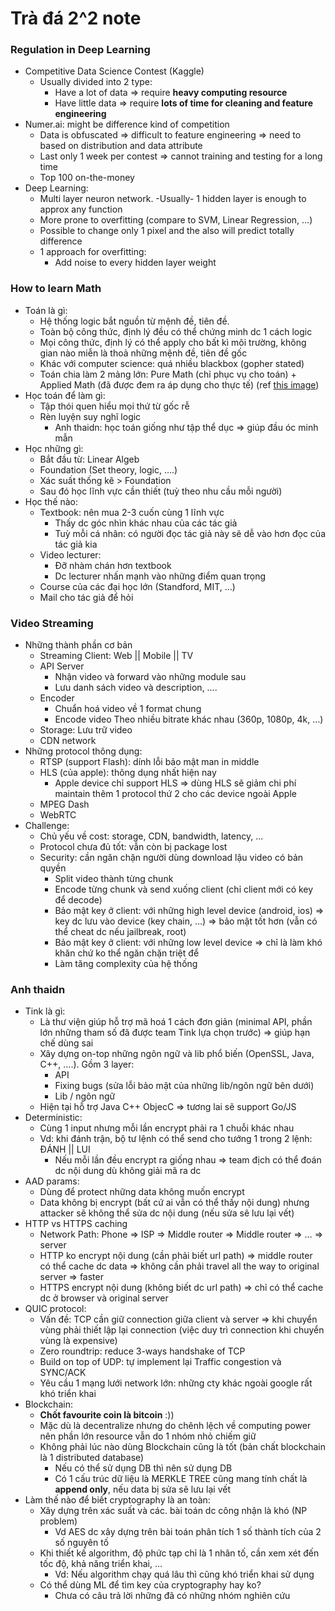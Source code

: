# Trà đá 2^2 note

### Regulation in Deep Learning

- Competitive Data Science Contest (Kaggle)
  - Usually divided into 2 type:
    - Have a lot of data => require **heavy computing resource**
    - Have little data => require **lots of time for cleaning and feature engineering**
- Numer.ai: might be difference kind of competition
  - Data is obfuscated => difficult to feature engineering => need to based on distribution and data attribute
  - Last only 1 week per contest => cannot training and testing for a long time
  - Top 100 on-the-money
- Deep Learning:
  - Multi layer neuron network. -Usually- 1 hidden layer is enough to approx any function
  - More prone to overfitting (compare to SVM, Linear Regression, …)
  - Possible to change only 1 pixel and the also will predict totally difference
  - 1 approach for overfitting:
    - Add noise to every hidden layer weight

### How to learn Math

- Toán là gì:
  - Hệ thống logic bắt nguồn từ mệnh đề, tiên đề.
  - Toàn bộ công thức, định lý đều có thể chứng minh dc 1 cách logic
  - Mọi công thức, định lý có thể apply cho bất kì môi trường, không gian nào miễn là thoả những mệnh đề, tiên đề gốc
  - Khác với computer science: quá nhiều blackbox (gopher stated)
  - Toán chia làm 2 mảng lớn: Pure Math (chỉ phục vụ cho toán) + Applied Math (đã được đem ra áp dụng cho thực tế) (ref [this image](https://c1.staticflickr.com/1/272/32264483720-c51bdde679-b.jpg))
- Học toán để làm gì:
  - Tập thói quen hiểu mọi thứ từ gốc rễ
  - Rèn luyện suy nghĩ logic
    - Anh thaidn: học toán giống như tập thể dục => giúp đầu óc minh mẫn
- Học những gì:
  - Bắt đầu từ: Linear Algeb
  - Foundation (Set theory, logic, ….)
  - Xác suất thống kê > Foundation
  - Sau đó học lĩnh vực cần thiết (tuỳ theo nhu cầu mỗi người)
- Học thế nào:
  - Textbook: nên mua 2-3 cuốn cùng 1 lĩnh vực
    - Thấy dc góc nhìn khác nhau của các tác giả
    - Tuỳ mỗi cá nhân: có người đọc tác giả này sẽ dễ vào hơn đọc của tác giả kia
  - Video lecturer:
    - Đỡ nhàm chán hơn textbook
    - Dc lecturer nhấn mạnh vào những điểm quan trọng
  - Course của các đại học lớn (Standford, MIT, …)
  - Mail cho tác giả để hỏi

### Video Streaming

- Những thành phần cơ bản
  - Streaming Client: Web || Mobile || TV
  - API Server
    - Nhận video và forward vào những module sau
    - Lưu danh sách video và description, ….
  - Encoder
    - Chuẩn hoá video về 1 format chung
    - Encode video Theo nhiều bitrate khác nhau (360p, 1080p, 4k, …)
  - Storage: Lưu trữ video
  - CDN network
- Những protocol thông dụng:
  - RTSP (support Flash): dính lỗi bảo mật man in middle
  - HLS (của apple): thông dụng nhất hiện nay
    - Apple device chỉ support HLS => dùng HLS sẽ giảm chi phí maintain thêm 1 protocol thứ 2 cho các device ngoài Apple
  - MPEG Dash
  - WebRTC
- Challenge:
  - Chủ yếu về cost: storage, CDN, bandwidth, latency, ...
  - Protocol chưa đủ tốt: vẫn còn bị package lost
  - Security: cần ngăn chặn người dùng download lậu video có bản quyền
    - Split video thành từng chunk
    - Encode từng chunk và send xuống client (chỉ client mới có key để decode)
    - Bảo mật key ở client: với những high level device (android, ios) => key dc lưu vào device (key chain, …) => bảo mật tốt hơn (vẫn có thể cheat dc nếu jailbreak, root)
    - Bảo mật key ở client: với những low level device => chỉ là làm khó khăn chứ ko thể ngăn chặn triệt để
    - Làm tăng complexity của hệ thống

### Anh thaidn

- Tink là gì:
  - Là thư viện giúp hỗ trợ mã hoá 1 cách đơn giản (minimal API, phần lớn những tham số đã được team Tink lựa chọn trước) => giúp hạn chế dùng sai
  - Xây dựng on-top những ngôn ngữ và lib phổ biến (OpenSSL, Java, C++, ….). Gồm 3 layer:
    - API
    - Fixing bugs (sửa lỗi bảo mật của những lib/ngôn ngữ bên dưới)
    - Lib / ngôn ngữ
  - Hiện tại hỗ trợ Java C++ ObjecC => tương lai sẽ support Go/JS
- Deterministic:
  - Cùng 1 input nhưng mỗi lần encrypt phải ra 1 chuỗi khác nhau
  - Vd: khi đánh trận, bộ tư lệnh có thể send cho tướng 1 trong 2 lệnh: ĐÁNH || LUI
    - Nếu mỗi lần đều encrypt ra giống nhau => team địch có thể đoán dc nội dung dù không giải mã ra dc
- AAD params:
  - Dùng để protect những data không muốn encrypt
  - Data không bị encrypt (bất cứ ai vẫn có thể thấy nội dung) nhưng attacker sẽ không thể sửa dc nội dung (nếu sửa sẽ lưu lại vết)
- HTTP vs HTTPS caching
  - Network Path: Phone => ISP => Middle router => Middle router => … => server
  - HTTP ko encrypt nội dung (cần phải biết url path) => middle router có thể cache dc data => không cần phải travel all the way to original server => faster
  - HTTPS encrypt nội dung (không biết dc url path) => chỉ có thể cache dc ở browser và original server
- QUIC protocol:
  - Vấn đề: TCP cần giữ connection giữa client và server => khi chuyển vùng phải thiết lập lại connection (việc duy trì connection khi chuyển vùng là expensive)
  - Zero roundtrip: reduce 3-ways handshake of TCP
  - Build on top of UDP: tự implement lại Traffic congestion và SYNC/ACK
  - Yêu cầu 1 mạng lưới network lớn: những cty khác ngoài google rất khó triển khai
- Blockchain:
  - **Chốt favourite coin là bitcoin** :))
  - Mặc dù là decentralize nhưng do chênh lệch về computing power nên phần lớn resource vẫn do 1 nhóm nhỏ chiếm giữ
  - Không phải lúc nào dùng Blockchain cũng là tốt (bản chất blockchain là 1 distributed database)
    - Nếu có thể sử dụng DB thì nên sử dụng DB
    - Có 1 cấu trúc dữ liệu là MERKLE TREE cũng mang tính chất là **append only**, nếu data bị sửa sẽ lưu lại vết
- Làm thế nào để biết cryptography là an toàn:
  - Xây dựng trên xác suất và các. bài toán dc công nhận là khó (NP problem)
    - Vd AES dc xây dựng trên bài toán phân tích 1 số thành tích của 2 số nguyên tố
  - Khi thiết kế algorithm, độ phức tạp chỉ là 1 nhân tố, cần xem xét đến tốc độ, khả năng triển khai, …
    - Vd: Nếu algorithm chạy quá lâu thì cũng khó triển khai sử dụng
  - Có thể dùng ML để tìm key của cryptography hay ko?
    - Chưa có câu trả lời những đã có những nhóm nghiên cứu
